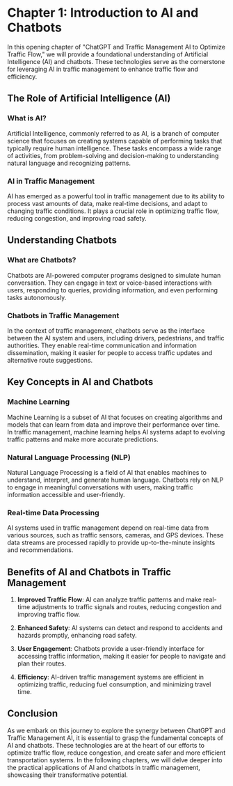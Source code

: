 Chapter 1: Introduction to AI and Chatbots
==========================================

In this opening chapter of "ChatGPT and Traffic Management AI to Optimize Traffic Flow," we will provide a foundational understanding of Artificial Intelligence (AI) and chatbots. These technologies serve as the cornerstone for leveraging AI in traffic management to enhance traffic flow and efficiency.

The Role of Artificial Intelligence (AI)
----------------------------------------

### What is AI?

Artificial Intelligence, commonly referred to as AI, is a branch of computer science that focuses on creating systems capable of performing tasks that typically require human intelligence. These tasks encompass a wide range of activities, from problem-solving and decision-making to understanding natural language and recognizing patterns.

### AI in Traffic Management

AI has emerged as a powerful tool in traffic management due to its ability to process vast amounts of data, make real-time decisions, and adapt to changing traffic conditions. It plays a crucial role in optimizing traffic flow, reducing congestion, and improving road safety.

Understanding Chatbots
----------------------

### What are Chatbots?

Chatbots are AI-powered computer programs designed to simulate human conversation. They can engage in text or voice-based interactions with users, responding to queries, providing information, and even performing tasks autonomously.

### Chatbots in Traffic Management

In the context of traffic management, chatbots serve as the interface between the AI system and users, including drivers, pedestrians, and traffic authorities. They enable real-time communication and information dissemination, making it easier for people to access traffic updates and alternative route suggestions.

Key Concepts in AI and Chatbots
-------------------------------

### Machine Learning

Machine Learning is a subset of AI that focuses on creating algorithms and models that can learn from data and improve their performance over time. In traffic management, machine learning helps AI systems adapt to evolving traffic patterns and make more accurate predictions.

### Natural Language Processing (NLP)

Natural Language Processing is a field of AI that enables machines to understand, interpret, and generate human language. Chatbots rely on NLP to engage in meaningful conversations with users, making traffic information accessible and user-friendly.

### Real-time Data Processing

AI systems used in traffic management depend on real-time data from various sources, such as traffic sensors, cameras, and GPS devices. These data streams are processed rapidly to provide up-to-the-minute insights and recommendations.

Benefits of AI and Chatbots in Traffic Management
-------------------------------------------------

1. **Improved Traffic Flow**: AI can analyze traffic patterns and make real-time adjustments to traffic signals and routes, reducing congestion and improving traffic flow.

2. **Enhanced Safety**: AI systems can detect and respond to accidents and hazards promptly, enhancing road safety.

3. **User Engagement**: Chatbots provide a user-friendly interface for accessing traffic information, making it easier for people to navigate and plan their routes.

4. **Efficiency**: AI-driven traffic management systems are efficient in optimizing traffic, reducing fuel consumption, and minimizing travel time.

Conclusion
----------

As we embark on this journey to explore the synergy between ChatGPT and Traffic Management AI, it is essential to grasp the fundamental concepts of AI and chatbots. These technologies are at the heart of our efforts to optimize traffic flow, reduce congestion, and create safer and more efficient transportation systems. In the following chapters, we will delve deeper into the practical applications of AI and chatbots in traffic management, showcasing their transformative potential.
